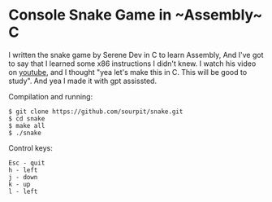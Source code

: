 # Console Snake Game in ~Assembly~ C

I written the snake game by Serene Dev in C to learn Assembly, And I've got to say that I learned some x86 instructions I didn't knew. I watch his video on [youtube](https://youtu.be/QkbXZGEJKaU), and I thought "yea let's make this in C. This will be good to study". And yea I made it with gpt assissted.

Compilation and running:
```
$ git clone https://github.com/sourpit/snake.git
$ cd snake
$ make all
$ ./snake
```

Control keys:
```
Esc - quit
h - left
j - down
k - up
l - left
```
